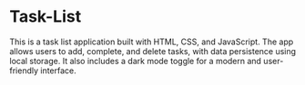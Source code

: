 # Task-List
This is a task list application built with HTML, CSS, and JavaScript. The app allows users to add, complete, and delete tasks, with data persistence using local storage. It also includes a dark mode toggle for a modern and user-friendly interface.
